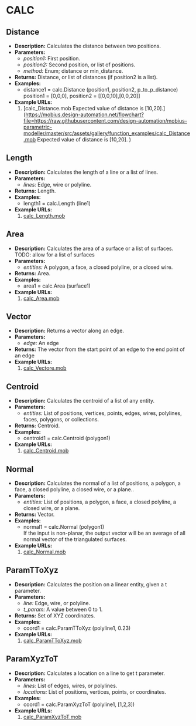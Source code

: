 # CALC    

## Distance  
* **Description:** Calculates the distance between two positions.  
* **Parameters:**  
  * *position1:* First position.  
  * *position2:* Second position, or list of positions.  
  * *method:* Enum; distance or min_distance.  
* **Returns:** Distance, or list of distances (if position2 is a list).  
* **Examples:**  
  * distance1 = calc.Distance (position1, position2, p_to_p_distance)  
    position1 = [0,0,0], position2 = [[0,0,10],[0,0,20]]  
* **Example URLs:**  
  1. [calc_Distance.mob
Expected value of distance is [10,20].](https://mobius.design-automation.net/flowchart?file=https://raw.githubusercontent.com/design-automation/mobius-parametric-modeller/master/src/assets/gallery/function_examples/calc_Distance.mob
Expected value of distance is [10,20].
)  
  
## Length  
* **Description:** Calculates the length of a line or a list of lines.  
* **Parameters:**  
  * *lines:* Edge, wire or polyline.  
* **Returns:** Length.  
* **Examples:**  
  * length1 = calc.Length (line1)  
* **Example URLs:**  
  1. [calc_Length.mob](https://mobius.design-automation.net/flowchart?file=https://raw.githubusercontent.com/design-automation/mobius-parametric-modeller/master/src/assets/gallery/function_examples/calc_Length.mob
)  
  
## Area  
* **Description:** Calculates the area of a surface or a list of surfaces.
TODO: allow for a list of surfaces  
* **Parameters:**  
  * *entities:* A polygon, a face, a closed polyline, or a closed wire.  
* **Returns:** Area.  
* **Examples:**  
  * area1 = calc.Area (surface1)  
* **Example URLs:**  
  1. [calc_Area.mob](https://mobius.design-automation.net/flowchart?file=https://raw.githubusercontent.com/design-automation/mobius-parametric-modeller/master/src/assets/gallery/function_examples/calc_Area.mob
)  
  
## Vector  
* **Description:** Returns a vector along an edge.  
* **Parameters:**  
  * *edge:* An edge  
* **Returns:** The vector from the start point of an edge to the end point of an edge  
* **Example URLs:**  
  1. [calc_Vectore.mob](https://mobius.design-automation.net/flowchart?file=https://raw.githubusercontent.com/design-automation/mobius-parametric-modeller/master/src/assets/gallery/function_examples/calc_Vectore.mob
)  
  
## Centroid  
* **Description:** Calculates the centroid of a list of any entity.  
* **Parameters:**  
  * *entities:* List of positions, vertices, points, edges, wires, polylines, faces, polygons, or collections.  
* **Returns:** Centroid.  
* **Examples:**  
  * centroid1 = calc.Centroid (polygon1)  
* **Example URLs:**  
  1. [calc_Centroid.mob](https://mobius.design-automation.net/flowchart?file=https://raw.githubusercontent.com/design-automation/mobius-parametric-modeller/master/src/assets/gallery/function_examples/calc_Centroid.mob
)  
  
## Normal  
* **Description:** Calculates the normal of a list of positions, a polygon, a face, a closed polyline, a closed wire, or a plane..  
* **Parameters:**  
  * *entities:* List of positions, a polygon, a face, a closed polyline, a closed wire, or a plane.  
* **Returns:** Vector.  
* **Examples:**  
  * normal1 = calc.Normal (polygon1)  
    If the input is non-planar, the output vector will be an average of all normal vector of the triangulated surfaces.  
* **Example URLs:**  
  1. [calc_Normal.mob](https://mobius.design-automation.net/flowchart?file=https://raw.githubusercontent.com/design-automation/mobius-parametric-modeller/master/src/assets/gallery/function_examples/calc_Normal.mob
)  
  
## ParamTToXyz  
* **Description:** Calculates the position on a linear entity, given a t parameter.  
* **Parameters:**  
  * *line:* Edge, wire, or polyline.  
  * *t_param:* A value between 0 to 1.  
* **Returns:** Set of XYZ coordinates.  
* **Examples:**  
  * coord1 = calc.ParamTToXyz (polyline1, 0.23)  
* **Example URLs:**  
  1. [calc_ParamTToXyz.mob](https://mobius.design-automation.net/flowchart?file=https://raw.githubusercontent.com/design-automation/mobius-parametric-modeller/master/src/assets/gallery/function_examples/calc_ParamTToXyz.mob
)  
  
## ParamXyzToT  
* **Description:** Calculates a location on a line to get t parameter.  
* **Parameters:**  
  * *lines:* List of edges, wires, or polylines.  
  * *locations:* List of positions, vertices, points, or coordinates.  
* **Examples:**  
  * coord1 = calc.ParamXyzToT (polyline1, [1,2,3])  
* **Example URLs:**  
  1. [calc_ParamXyzToT.mob](https://mobius.design-automation.net/flowchart?file=https://raw.githubusercontent.com/design-automation/mobius-parametric-modeller/master/src/assets/gallery/function_examples/calc_ParamXyzToT.mob
)  
  
